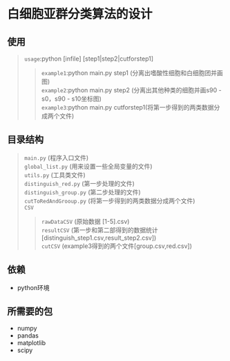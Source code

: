 白细胞亚群分类算法的设计
====================
使用
--------------------
>`usage`:python [infile] [step1|step2|cutforstep1]
>>`example1`:python main.py step1 (分离出嗜酸性细胞和白细胞团并画图)<br>
>>`example2`:python main.py step2 (分离出其他种类的细胞并画s90 - s0，s90 - s10坐标图)<br>
>>`example3`:python main.py cutforstep1(将第一步得到的两类数据分成两个文件)<br>

目录结构
--------------------
>`main.py` (程序入口文件)<br>
>`global_list.py` (用来设置一些全局变量的文件)<br>
>`utils.py` (工具类文件)<br>
>`distinguish_red.py` (第一步处理的文件)<br>
>`distinguish_group.py` (第二步处理的文件)<br>
>`cutToRedAndGrooup.py` (将第一步得到的两类数据分成两个文件)<br>
>`CSV`<br>
>>`rawDataCSV` (原始数据 [1-5].csv)<br>
>>`resultCSV` (第一步和第二部得到的数据统计[distinguish_step1.csv,result_step2.csv])<br>
>>`cutCSV` (example3得到的两个文件[group.csv,red.csv])<br>

依赖
---------------------
* python环境

所需要的包
---------------------
* numpy<br>
* pandas<br>
* matplotlib<br>
* scipy<br>

